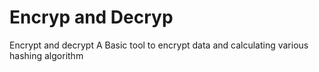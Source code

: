 # Encryp and Decryp
Encrypt and decrypt
A Basic tool to encrypt data and calculating various hashing algorithm
